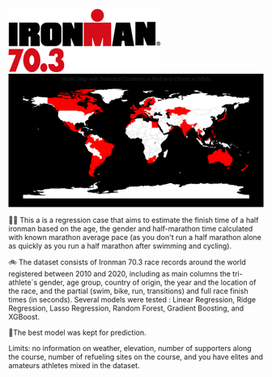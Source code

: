 ![screenshot](src/ironman_logo.png)     ![screenshot](src/world_map.png) 

:swimming_man:  This a is a regression case that aims to estimate the finish time of a half ironman based on the age, the gender and half-marathon time calculated with known marathon average pace (as you don't run a half marathon alone as quickly as you run a half marathon after swimming and cycling).

:bike: The dataset consists of Ironman 70.3 race records around the world registered between 2010 and 2020, including as main columns the tri-athlete´s gender, age group, country of origin, the year and the location of the race, and the partial (swim, bike, run, transitions) and full race finish times (in seconds).
Several models were tested : Linear Regression, Ridge Regression, Lasso Regression, Random Forest, Gradient Boosting, and XGBoost.

:running:The best model was kept for prediction. 

Limits: no information on weather, elevation, number of supporters along the course, number of refueling sites on the course, and you have elites and amateurs athletes mixed in the dataset.


